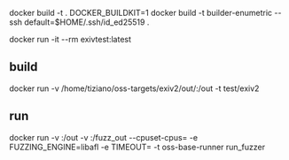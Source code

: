 
docker build -t <tag>  .
DOCKER_BUILDKIT=1 docker build -t builder-enumetric --ssh default=$HOME/.ssh/id_ed25519 .

docker run -it --rm exivtest:latest 

## build
docker run -v /home/tiziano/oss-targets/exiv2/out/:/out -t test/exiv2
## run
docker run -v <fuzzer-build-dir>:/out -v <fuzzer-out-directory>:/fuzz_out --cpuset-cpus=<cpu-id> -e FUZZING_ENGINE=libafl -e TIMEOUT=<max-time> -t oss-base-runner run_fuzzer <fuzzer-name>